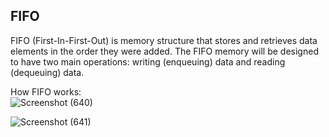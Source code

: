 ## FIFO

FIFO (First-In-First-Out) is memory structure that stores and retrieves data elements in the order they were added. The FIFO memory will be designed to have two main 
operations: writing (enqueuing) data and reading (dequeuing) data.

How FIFO works:                                                                                                                                                         
![Screenshot (640)](https://github.com/EngAhmed21/Sub-RTL-Projects/assets/90782588/45846a4c-e7a5-4ab8-84e5-b1231667581f)

![Screenshot (641)](https://github.com/EngAhmed21/Sub-RTL-Projects/assets/90782588/1745b7c3-7480-44a2-aecd-65e50544adbf)
